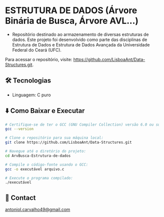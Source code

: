 # ESTRUTURA DE DADOS (Árvore Binária de Busca, Árvore AVL...)
- Repositório destinado ao armazenamento de diversas estruturas de dados.
Este projeto foi desenvolvido como parte das disciplinas de Estrutura de Dados e Estrutura de Dados Avançada da Universidade Federal do Ceará (UFC).

Para acessar o repositório, visite: https://github.com/LisboaAnt/Data-Structures.git.

## 🛠 Tecnologias

- Linguagem: C puro

## ⬇️ Como Baixar e Executar

```bash
# Certifique-se de ter o GCC (GNU Compiler Collection) versão 6.0 ou superior instalado em seu sistema. Você pode verificar a versão do GCC com o seguinte comando:
gcc --version

# Clone o repositório para sua máquina local:
git clone https://github.com/LisboaAnt/Data-Structures.git

# Navegue até o diretório do projeto:
cd ArvBusca-Estrutura-de-dados

# Compile o código-fonte usando o GCC:
gcc -o executável arquivo.c

# Execute o programa compilado:
./executável
```
## 💛 Contact

antoniol.carvalho49@gmail.com

